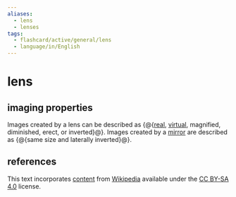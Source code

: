 ```yaml
---
aliases:
  - lens
  - lenses
tags:
  - flashcard/active/general/lens
  - language/in/English
---
```


# lens

## imaging properties

Images created by a lens can be described as {@{[real](real%20image.md), [virtual](virtual%20image.md), magnified, diminished, erect, or inverted}@}. Images created by a [mirror](mirror.md) are described as {@{same size and laterally inverted}@}. <!--SR:!2025-08-01,544,290!2025-09-01,620,310-->

## references

This text incorporates [content](https://en.wikipedia.org/wiki/lens) from [Wikipedia](Wikipedia.md) available under the [CC BY-SA 4.0](https://creativecommons.org/licenses/by-sa/4.0/) license.
